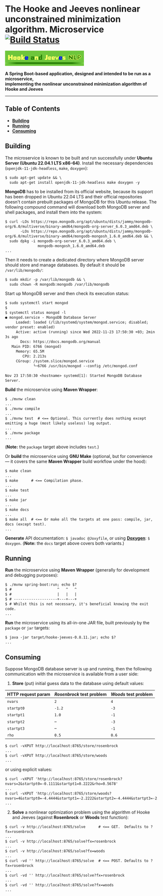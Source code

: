 # The Hooke and Jeeves nonlinear unconstrained minimization algorithm. Microservice [![Build Status](https://travis-ci.org/rgolubtsov/hooke-jeeves-nlp-spring-boot-webflux-mongodb-reactive.svg?branch=master)](https://travis-ci.org/rgolubtsov/hooke-jeeves-nlp-spring-boot-webflux-mongodb-reactive)

![Hooke and Jeeves NLP](static/img/doxygen/hookejeeves-doxygen-logo-260x50.png)

**A Spring Boot-based application, designed and intended to be run as a microservice,
<br />implementing the nonlinear unconstrained minimization algorithm of Hooke and Jeeves**

---

## Table of Contents

* **[Building](#building)**
* **[Running](#running)**
* **[Consuming](#consuming)**

## Building

The microservice is known to be built and run successfully under **Ubuntu Server (Ubuntu 22.04.1 LTS x86-64)**. Install the necessary dependencies (`openjdk-11-jdk-headless`, `make`, `doxygen`):

```
$ sudo apt-get update && \
  sudo apt-get install openjdk-11-jdk-headless make doxygen -y
```

**MongoDB** has to be installed from its official website, because its support has been dropped in Ubuntu 22.04 LTS and their official repositories doesn't contain prebuilt packages of MongoDB for this Ubuntu release. The following compound command will download both MongoDB server and shell packages, and install them into the system:

```
$ curl -LOs https://repo.mongodb.org/apt/ubuntu/dists/jammy/mongodb-org/6.0/multiverse/binary-amd64/mongodb-org-server_6.0.3_amd64.deb \
       -LOs https://repo.mongodb.org/apt/ubuntu/dists/jammy/mongodb-org/6.0/multiverse/binary-amd64/mongodb-mongosh_1.6.0_amd64.deb && \
  sudo dpkg -i mongodb-org-server_6.0.3_amd64.deb \
               mongodb-mongosh_1.6.0_amd64.deb
...
```

Then it needs to create a dedicated directory where MongoDB server should store and manage databases. By default it should be `/var/lib/mongodb/`:

```
$ sudo mkdir -p /var/lib/mongodb && \
  sudo chown -R mongodb:mongodb /var/lib/mongodb
```

Start up MongoDB server and then check its execution status:

```
$ sudo systemctl start mongod
$
$ systemctl status mongod -l
● mongod.service - MongoDB Database Server
     Loaded: loaded (/lib/systemd/system/mongod.service; disabled; vendor preset: enabled)
     Active: active (running) since Wed 2022-11-23 17:50:30 +03; 2min 3s ago
       Docs: https://docs.mongodb.org/manual
   Main PID: 6766 (mongod)
     Memory: 65.5M
        CPU: 2.213s
     CGroup: /system.slice/mongod.service
             └─6766 /usr/bin/mongod --config /etc/mongod.conf

Nov 23 17:50:30 <hostname> systemd[1]: Started MongoDB Database Server.
```

**Build** the microservice using **Maven Wrapper**:

```
$ ./mvnw clean
...
$ ./mvnw compile
...
$ ./mvnw test  # <== Optional. This currently does nothing except emitting a huge (most likely useless) log output.
...
$ ./mvnw package
...
```

(**Note:** the `package` target above includes `test`.)

Or **build** the microservice using **GNU Make** (optional, but for convenience &mdash; it covers the same **Maven Wrapper** build workflow under the hood):

```
$ make clean
...
$ make      # <== Compilation phase.
...
$ make test
...
$ make jar
...
$ make docs
...
$ make all  # <== Or make all the targets at one pass: compile, jar, docs (except test).
...
```

**Generate** API documentation: `$ javadoc @Joxyfile`, or using **[Doxygen](http://doxygen.org "Doxygen")**: `$ doxygen`. (**Note:** the `docs` target above covers both variants.)

## Running

**Run** the microservice using **Maven Wrapper** (generally for development and debugging purposes):

```
$ ./mvnw spring-boot:run; echo $?
$ #                     ^   ^   ^
$ #                     |   |   |
$ # --------------------+---+---+
$ # Whilst this is not necessary, it's beneficial knowing the exit code.
...
```

**Run** the microservice using its all-in-one JAR file, built previously by the `package` or `jar` targets:

```
$ java -jar target/hooke-jeeves-0.8.11.jar; echo $?
...
```

## Consuming

Suppose MongoDB database server is up and running, then the following communication with the microservice is available from a user side:

1. **Store** (put) initial guess data to the database using default values:

HTTP request param | *Rosenbrock* test problem | *Woods* test problem
------------------ | ------------------------- | --------------------
`nvars`            |  `2`                      |  `4`
`startpt0`         | `-1.2`                    | `-3`
`startpt1`         |  `1.0`                    | `-1`
`startpt2`         | &ndash;                   | `-3`
`startpt3`         | &ndash;                   | `-1`
`rho`              |  `0.5`                    |  `0.6`

```
$ curl -vXPUT http://localhost:8765/store/rosenbrock
...
$ curl -vXPUT http://localhost:8765/store/woods
...
```

or using explicit values:

```
$ curl -vXPUT 'http://localhost:8765/store/rosenbrock?nvars=2&startpt0=-0.1111&startpt1=0.2222&rho=0.5678'
...
$ curl -vXPUT 'http://localhost:8765/store/woods?nvars=4&startpt0=-4.4444&startpt1=-2.2222&startpt2=-4.4444&startpt3=-2.2222&rho=0.6789'
...
```

2. **Solve** a nonlinear optimization problem using the algorithm of Hooke and Jeeves (against **Rosenbrock** or **Woods** test function):

```
$ curl -v http://localhost:8765/solve      # <== GET.  Defaults to ?fx=rosenbrock
...
$ curl -v http://localhost:8765/solve?fx=rosenbrock
...
$ curl -v http://localhost:8765/solve?fx=woods
...
$ curl -vd '' http://localhost:8765/solve  # <== POST. Defaults to ?fx=rosenbrock
...
$ curl -vd '' http://localhost:8765/solve?fx=rosenbrock
...
$ curl -vd '' http://localhost:8765/solve?fx=woods
...
```
